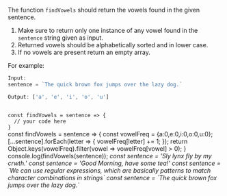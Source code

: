 The function `findVowels` should return the vowels found in the given sentence.

1. Make sure to return only one instance of any vowel found in the `sentence` string given as input.
2. Returned vowels should be alphabetically sorted and in lower case.
3. If no vowels are present return an empty array.

For example:
```js
Input:
sentence = `The quick brown fox jumps over the lazy dog.`

Output: ['a', 'e', 'i', 'o', 'u']
```

<codeblock language="javascript" type="exercise" testMode="multipleInput">
<code>
const findVowels = sentence => {
  // your code here
}
</code>

<solution>
const findVowels = sentence => {
  const vowelFreq = {a:0,e:0,i:0,o:0,u:0};
  [...sentence].forEach(letter => {
      vowelFreq[letter] += 1;
  });
  return Object.keys(vowelFreq).filter(vowel => vowelFreq[vowel] > 0);
}
</solution>

<testcases>
<caller>
console.log(findVowels(sentence));
</caller>
<testcase>
<i>
const sentence = 'Sly lynx fly by my crwth.'
</i>
</testcase>
<testcase>
<i>
const sentence = 'Good Morning, have some tea!'
</i>
</testcase>
<testcase>
<i>
const sentence = `We can use regular expressions, which are basically patterns to match character combinations in strings`
</i>
</testcase>
<testcase>
<i>
const sentence = `The quick brown fox jumps over the lazy dog.`
</i>
</testcase>
</testcases>
</codeblock>
